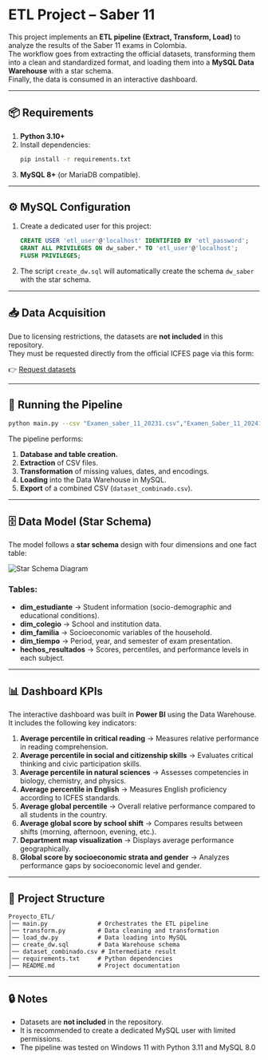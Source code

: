 # ETL Project – Saber 11

This project implements an **ETL pipeline (Extract, Transform, Load)** to analyze the results of the Saber 11 exams in Colombia.  
The workflow goes from extracting the official datasets, transforming them into a clean and standardized format, and loading them into a **MySQL Data Warehouse** with a star schema.  
Finally, the data is consumed in an interactive dashboard.

---

## 📦 Requirements

1. **Python 3.10+**
2. Install dependencies:
   ```bash
   pip install -r requirements.txt
   ```
3. **MySQL 8+** (or MariaDB compatible).

---

## ⚙️ MySQL Configuration

1. Create a dedicated user for this project:
   ```sql
   CREATE USER 'etl_user'@'localhost' IDENTIFIED BY 'etl_password';
   GRANT ALL PRIVILEGES ON dw_saber.* TO 'etl_user'@'localhost';
   FLUSH PRIVILEGES;
   ```

2. The script `create_dw.sql` will automatically create the schema `dw_saber` with the star schema.

---

## 📥 Data Acquisition

Due to licensing restrictions, the datasets are **not included** in this repository.  
They must be requested directly from the official ICFES page via this form:  

👉 [Request datasets](https://forms.office.com/pages/responsepage.aspx?id=EE6GJ-RbT02ttburUSAp6POGIb-ryxBJmGcBwbyeHXdUQk1TTjZLTUMzV0FJWTRYRjg3RE9FVUlLVy4u&origin=lprLink&route=shorturl)

---

## 🚀 Running the Pipeline

```bash
python main.py --csv "Examen_saber_11_20231.csv","Examen_Saber_11_20241.csv" --out .
```

The pipeline performs:
1. **Database and table creation.**
2. **Extraction** of CSV files.
3. **Transformation** of missing values, dates, and encodings.
4. **Loading** into the Data Warehouse in MySQL.
5. **Export** of a combined CSV (`dataset_combinado.csv`).

---

## 🗄️ Data Model (Star Schema)

The model follows a **star schema** design with four dimensions and one fact table:

![Star Schema Diagram](star_schema.png)

### Tables:

- **dim_estudiante** → Student information (socio-demographic and educational conditions).  
- **dim_colegio** → School and institution data.  
- **dim_familia** → Socioeconomic variables of the household.  
- **dim_tiempo** → Period, year, and semester of exam presentation.  
- **hechos_resultados** → Scores, percentiles, and performance levels in each subject.  

---

## 📊 Dashboard KPIs

The interactive dashboard was built in **Power BI** using the Data Warehouse. It includes the following key indicators:

1. **Average percentile in critical reading** → Measures relative performance in reading comprehension.  
2. **Average percentile in social and citizenship skills** → Evaluates critical thinking and civic participation skills.  
3. **Average percentile in natural sciences** → Assesses competencies in biology, chemistry, and physics.  
4. **Average percentile in English** → Measures English proficiency according to ICFES standards.  
5. **Average global percentile** → Overall relative performance compared to all students in the country.  
6. **Average global score by school shift** → Compares results between shifts (morning, afternoon, evening, etc.).  
7. **Department map visualization** → Displays average performance geographically.  
8. **Global score by socioeconomic strata and gender** → Analyzes performance gaps by socioeconomic level and gender.  

---

## 📂 Project Structure

```
Proyecto_ETL/
│── main.py              # Orchestrates the ETL pipeline
│── transform.py         # Data cleaning and transformation
│── load_dw.py           # Data loading into MySQL
│── create_dw.sql        # Data Warehouse schema
│── dataset_combinado.csv # Intermediate result
│── requirements.txt     # Python dependencies
│── README.md            # Project documentation
```

---

## 🔒 Notes

- Datasets are **not included** in the repository.  
- It is recommended to create a dedicated MySQL user with limited permissions.  
- The pipeline was tested on Windows 11 with Python 3.11 and MySQL 8.0
